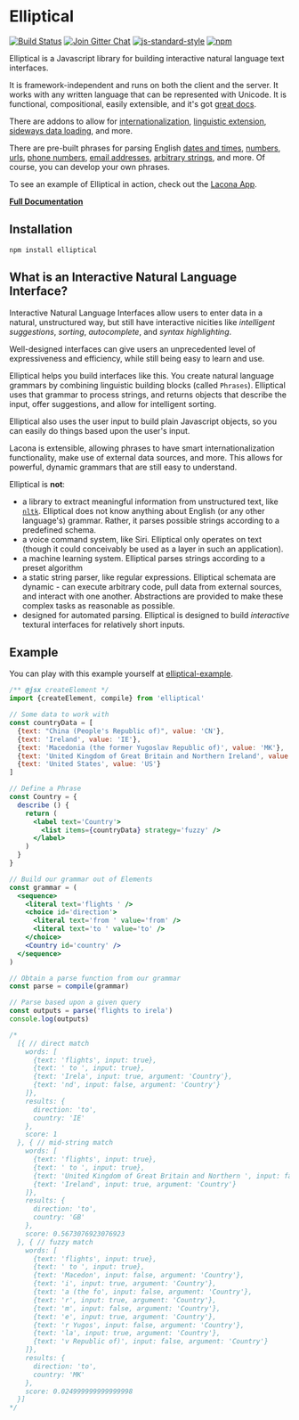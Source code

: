 # Elliptical

[![Build Status](https://img.shields.io/travis/laconalabs/elliptical.svg?style=flat)](https://travis-ci.org/laconalabs/elliptical)
[![Join Gitter Chat](https://img.shields.io/badge/gitter-join%20chat-00DA75.svg)](https://gitter.im/laconalabs/elliptical)
[![js-standard-style](https://img.shields.io/badge/code%20style-standard-brightgreen.svg)](http://standardjs.com/)
[![npm](https://img.shields.io/npm/v/elliptical.svg)](https://www.npmjs.com/package/elliptical)

Elliptical is a Javascript library for building interactive natural
language text interfaces.

It is framework-independent and runs on both the client and the server.
It works with any written language that can be represented with Unicode.
It is functional, compositional, easily extensible, and it's got
[great docs](http://elliptical.laconalabs.com).

There are addons to allow for
[internationalization](https://github.com/brandonhorst/elliptical-translate),
[linguistic extension](https://github.com/brandonhorst/elliptical-extend),
[sideways data loading](https://github.com/brandonhorst/elliptical-observe),
and more.

There are pre-built phrases for parsing English
[dates and times](https://github.com/laconalabs/elliptical-datetime),
[numbers](https://github.com/laconalabs/elliptical-number),
[urls](https://github.com/laconalabs/elliptical-url),
[phone numbers](https://github.com/laconalabs/elliptical-phone),
[email addresses](https://github.com/laconalabs/elliptical-email),
[arbitrary strings](https://github.com/laconalabs/elliptical-string),
and more. Of course, you can develop your own phrases.

To see an example of Elliptical in action, check out the
[Lacona App](http://www.lacona.io).

[**Full Documentation**](http://elliptical.laconalabs.com)

## Installation

```
npm install elliptical
```

## What is an Interactive Natural Language Interface?

Interactive Natural Language Interfaces allow users to enter data in a natural,
unstructured way, but still have interactive nicities like
*intelligent suggestions*, *sorting*, *autocomplete*, and *syntax highlighting*.

Well-designed interfaces can give users an unprecedented level of
expressiveness and efficiency, while still being easy to learn and use.

Elliptical helps you build interfaces like this. You create natural language
grammars by combining linguistic building blocks (called `Phrases`).
Elliptical uses that grammar to process strings, and returns objects that
describe the input, offer suggestions, and allow for intelligent sorting.

Elliptical also uses the user input to build plain Javascript objects,
so you can easily do things based upon the user's input.

Lacona is extensible, allowing phrases to have smart internationalization
functionality, make use of external data sources, and more.
This allows for powerful, dynamic grammars that are still easy to understand.

Elliptical is **not**:

- a library to extract meaningful information from unstructured text,
  like [`nltk`](http://www.nltk.org/). Elliptical does not know anything about
  English (or any other language's) grammar. Rather, it parses
  possible strings according to a predefined schema.
- a voice command system, like Siri. Elliptical only operates on text
  (though it could conceivably be used as a layer in such an application).
- a machine learning system. Elliptical parses strings according to a preset
  algorithm
- a static string parser, like regular expressions. Elliptical schemata are
  dynamic - can execute arbitrary code, pull data from external sources, and
  interact with one another. Abstractions are provided to make these complex
  tasks as reasonable as possible.
- designed for automated parsing. Elliptical is designed to build
  *interactive* textural interfaces for relatively short inputs.

## Example

You can play with this example yourself at
[elliptical-example](https://github.com/laconalabs/elliptical-example).

```jsx
/** @jsx createElement */
import {createElement, compile} from 'elliptical'

// Some data to work with
const countryData = [
  {text: "China (People's Republic of)", value: 'CN'},
  {text: 'Ireland', value: 'IE'},
  {text: 'Macedonia (the former Yugoslav Republic of)', value: 'MK'},
  {text: 'United Kingdom of Great Britain and Northern Ireland', value: 'IE'},
  {text: 'United States', value: 'US'}
]

// Define a Phrase
const Country = {
  describe () {
    return (
      <label text='Country'>
        <list items={countryData} strategy='fuzzy' />
      </label>
    )
  }
}

// Build our grammar out of Elements
const grammar = (
  <sequence>
    <literal text='flights ' />
    <choice id='direction'>
      <literal text='from ' value='from' />
      <literal text='to ' value='to' />
    </choice>
    <Country id='country' />
  </sequence>
)

// Obtain a parse function from our grammar
const parse = compile(grammar)

// Parse based upon a given query
const outputs = parse('flights to irela')
console.log(outputs)

/*
  [{ // direct match
    words: [
      {text: 'flights', input: true},
      {text: ' to ', input: true},
      {text: 'Irela', input: true, argument: 'Country'},
      {text: 'nd', input: false, argument: 'Country'}
    ]},
    results: {
      direction: 'to',
      country: 'IE'
    },
    score: 1
  }, { // mid-string match
    words: [
      {text: 'flights', input: true},
      {text: ' to ', input: true},
      {text: 'United Kingdom of Great Britain and Northern ', input: false, argument: 'Country'},
      {text: 'Ireland', input: true, argument: 'Country'}
    ]},
    results: {
      direction: 'to',
      country: 'GB'
    },
    score: 0.5673076923076923
  }, { // fuzzy match
    words: [
      {text: 'flights', input: true},
      {text: ' to ', input: true},
      {text: 'Macedon', input: false, argument: 'Country'},
      {text: 'i', input: true, argument: 'Country'},
      {text: 'a (the fo', input: false, argument: 'Country'},
      {text: 'r', input: true, argument: 'Country'},
      {text: 'm', input: false, argument: 'Country'},
      {text: 'e', input: true, argument: 'Country'},
      {text: 'r Yugos', input: false, argument: 'Country'},
      {text: 'la', input: true, argument: 'Country'},
      {text: 'v Republic of)', input: false, argument: 'Country'}
    ]},
    results: {
      direction: 'to',
      country: 'MK'
    },
    score: 0.024999999999999998
  }]
*/
```
